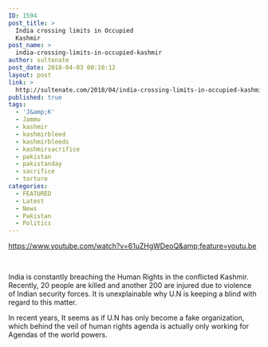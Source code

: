 ```yaml
---
ID: 1594
post_title: >
  India crossing limits in Occupied
  Kashmir
post_name: >
  india-crossing-limits-in-occupied-kashmir
author: sultenate
post_date: 2018-04-03 00:10:12
layout: post
link: >
  http://sultenate.com/2018/04/india-crossing-limits-in-occupied-kashmir
published: true
tags:
  - 'J&amp;K'
  - Jammu
  - kashmir
  - kashmirbleed
  - kashmirbleeds
  - kashmirsacrifice
  - pakistan
  - pakistanday
  - sacrifice
  - torture
categories:
  - FEATURED
  - Latest
  - News
  - Pakistan
  - Politics
---
```

https://www.youtube.com/watch?v=61uZHgWDeoQ&amp;feature=youtu.be

&nbsp;

India is constantly breaching the Human Rights in the conflicted Kashmir. Recently, 20 people are killed and another 200 are injured due to violence of Indian security forces. It is unexplainable why U.N is keeping a blind with regard to this matter.

In recent years, It seems as if U.N has only become a fake organization, which behind the veil of human rights agenda is actually only working for Agendas of the world powers.

&nbsp;
